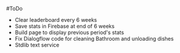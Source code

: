 #ToDo
- Clear leaderboard every 6 weeks
- Save stats in Firebase at end of 6 weeks
- Build page to display previous period's stats
- Fix Dialogflow code for cleaning Bathroom and unloading dishes
- Stdlib text service
